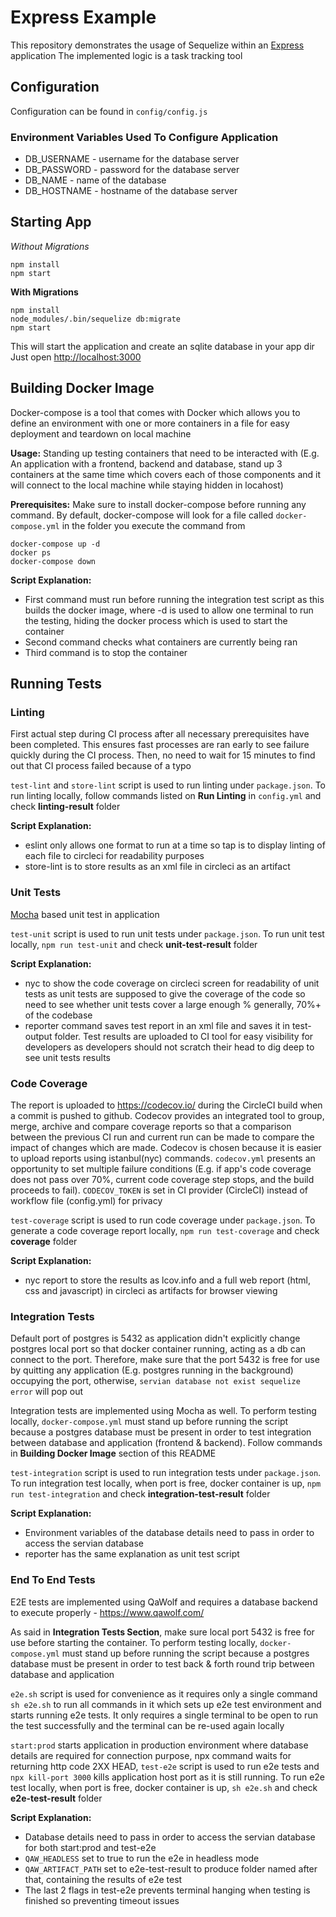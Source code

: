 # Express Example

This repository demonstrates the usage of Sequelize within an [Express](https://expressjs.com) application
The implemented logic is a task tracking tool

## Configuration

Configuration can be found in `config/config.js`

### Environment Variables Used To Configure Application

- DB_USERNAME - username for the database server
- DB_PASSWORD - password for the database server
- DB_NAME - name of the database
- DB_HOSTNAME - hostname of the database server

## Starting App

*Without Migrations*

```
npm install
npm start
```

**With Migrations**

```
npm install
node_modules/.bin/sequelize db:migrate
npm start
```

This will start the application and create an sqlite database in your app dir
Just open [http://localhost:3000](http://localhost:3000)

## Building Docker Image

Docker-compose is a tool that comes with Docker which allows you to define an environment with one or more containers in a file for easy deployment and teardown on local machine

**Usage:** Standing up testing containers that need to be interacted with (E.g. An application with a frontend, backend and database, stand up 3 containers at the same time which covers each of those components and it will connect to the local machine while staying hidden in locahost) 

**Prerequisites:** Make sure to install docker-compose before running any command. By default, docker-compose will look for a file called `docker-compose.yml` in the folder you execute the command from

```
docker-compose up -d
docker ps
docker-compose down
```

**Script Explanation:**
- First command must run before running the integration test script as this builds the docker image, where -d is used to allow one terminal to run the testing, hiding the docker process which is used to start the container
- Second command checks what containers are currently being ran
- Third command is to stop the container

## Running Tests

### Linting

First actual step during CI process after all necessary prerequisites have been completed. This ensures fast processes are ran early to see failure quickly during the CI process. Then, no need to wait for 15 minutes to find out that CI process failed because of a typo

`test-lint` and `store-lint` script is used to run linting under `package.json`. To run linting locally, follow commands listed on **Run Linting** in `config.yml` and check **linting-result** folder

**Script Explanation:**
- eslint only allows one format to run at a time so tap is to display linting of each file to circleci for readability purposes
- store-lint is to store results as an xml file in circleci as an artifact

### Unit Tests

[Mocha](https://mochajs.org) based unit test in application 

`test-unit` script is used to run unit tests under `package.json`. To run unit test locally, `npm run test-unit` and check **unit-test-result** folder

**Script Explanation:**
- nyc to show the code coverage on circleci screen for readability of unit tests as unit tests are supposed to give the coverage of the code so need to see whether unit tests cover a large enough % generally, 70%+ of the codebase
- reporter command saves test report in an xml file and saves it in test-output folder. Test results are uploaded to CI tool for easy visibility for developers as developers should not scratch their head to dig deep to see unit tests results 

### Code Coverage

The report is uploaded to https://codecov.io/ during the CircleCI build when a commit is pushed to github. Codecov provides an integrated tool to group, merge, archive and compare coverage reports so that a comparison between the previous CI run and current run can be made to compare the impact of changes which are made. Codecov is chosen because it is easier to upload reports using istanbul(nyc) commands. `codecov.yml` presents an opportunity to set multiple failure conditions (E.g. if app's code coverage does not pass over 70%, current code coverage step stops, and the build proceeds to fail). `CODECOV_TOKEN` is set in CI provider (CircleCI) instead of workflow file (config.yml) for privacy

`test-coverage` script is used to run code coverage under `package.json`. To generate a code coverage report locally, `npm run test-coverage` and check **coverage** folder

**Script Explanation:**
- nyc report to store the results as lcov.info and a full web report (html, css and javascript) in circleci as artifacts for browser viewing 

### Integration Tests

Default port of postgres is 5432 as application didn't explicitly change postgres local port so that docker container running, acting as a db can connect to the port. Therefore, make sure that the port 5432 is free for use by quitting any application (E.g. postgres running in the background) occupying the port, otherwise, `servian database not exist sequelize error` will pop out

Integration tests are implemented using Mocha as well. To perform testing locally, `docker-compose.yml` must stand up before running the script because a postgres database must be present in order to test integration between database and application (frontend & backend). Follow commands in **Building Docker Image** section of this README

`test-integration` script is used to run integration tests under `package.json`. To run integration test locally, when port is free, docker container is up, `npm run test-integration` and check **integration-test-result** folder

**Script Explanation:**
- Environment variables of the database details need to pass in order to access the servian database
- reporter has the same explanation as unit test script

### End To End Tests

E2E tests are implemented using QaWolf and requires a database backend to execute properly - https://www.qawolf.com/ 

As said in **Integration Tests Section**, make sure local port 5432 is free for use before starting the container. To perform testing locally, `docker-compose.yml` must stand up before running the script because a postgres database must be present in order to test back & forth round trip between database and application

`e2e.sh` script is used for convenience as it requires only a single command `sh e2e.sh` to run all commands in it which sets up e2e test environment and starts running e2e tests. It only requires a single terminal to be open to run the test successfully and the terminal can be re-used again locally

`start:prod` starts application in production environment where database details are required for connection purpose, npx command waits for returning http code 2XX HEAD, `test-e2e` script is used to run e2e tests and `npx kill-port 3000` kills application host port as it is still running. To run e2e test locally, when port is free, docker container is up, `sh e2e.sh` and check **e2e-test-result** folder

**Script Explanation:**
-  Database details need to pass in order to access the servian database for both start:prod and test-e2e
- `QAW_HEADLESS` set to true to run the e2e in headless mode
- `QAW_ARTIFACT_PATH` set to e2e-test-result to produce folder named after that, containing the results of e2e test
- The last 2 flags in test-e2e prevents terminal hanging when testing is finished so preventing timeout issues


